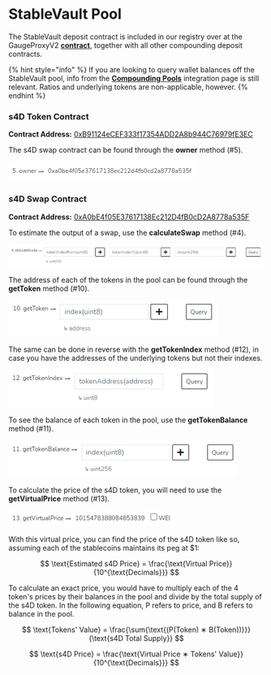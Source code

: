 # StableVault Pool

The StableVault deposit contract is included in our registry over at the GaugeProxyV2 [**contract**](https://cchain.explorer.avax.network/address/0x215D5eDEb6A6a3f84AE9d72962FEaCCdF815BF27/read-contract), together with all other compounding deposit contracts.

{% hint style="info" %}
If you are looking to query wallet balances off the StableVault pool, info from the [**Compounding Pools**](https://snowballs.gitbook.io/snowball-docs/developers/integrations/compounding-pools) integration page is still relevant. Ratios and underlying tokens are non-applicable, however.
{% endhint %}

### s4D Token Contract

**Contract Address:** [0xB91124eCEF333f17354ADD2A8b944C76979fE3EC](https://cchain.explorer.avax.network/address/0xB91124eCEF333f17354ADD2A8b944C76979fE3EC/read-contract)

The s4D swap contract can be found through the **owner** method (#5).

![](../../.gitbook/assets/Integrations6.png)

### s4D Swap Contract

**Contract Address:** [0xA0bE4f05E37617138Ec212D4fB0cD2A8778a535F](https://cchain.explorer.avax.network/address/0xA0bE4f05E37617138Ec212D4fB0cD2A8778a535F/read-contract)

To estimate the output of a swap, use the **calculateSwap** method (#4).

![](../../.gitbook/assets/Integrations7.png)

The address of each of the tokens in the pool can be found through the **getToken** method (#10).

![](../../.gitbook/assets/Integrations8.png)

The same can be done in reverse with the **getTokenIndex** method (#12), in case you have the addresses of the underlying tokens but not their indexes.

![](../../.gitbook/assets/Integrations9.png)

To see the balance of each token in the pool, use the **getTokenBalance** method (#11).

![](../../.gitbook/assets/Integrations10.png)

To calculate the price of the s4D token, you will need to use the **getVirtualPrice** method (#13).

![](../../.gitbook/assets/Integrations11.png)

With this virtual price, you can find the price of the s4D token like so, assuming each of the stablecoins maintains its peg at $1:

$$
\text{Estimated s4D Price} = \frac{\text{Virtual Price}} {10^{\text{Decimals}}}
$$

To calculate an exact price, you would have to multiply each of the 4 token's prices by their balances in the pool and divide by the total supply of the s4D token. In the following equation, P refers to price, and B refers to balance in the pool.

$$
\text{Tokens' Value} = \frac{\sum{\text{(P(Token) ∗ B(Token))}}} {\text{s4D Total Supply}}
$$

$$
\text{s4D Price} = \frac{\text{Virtual Price ∗ Tokens' Value}} {10^{\text{Decimals}}}
$$
